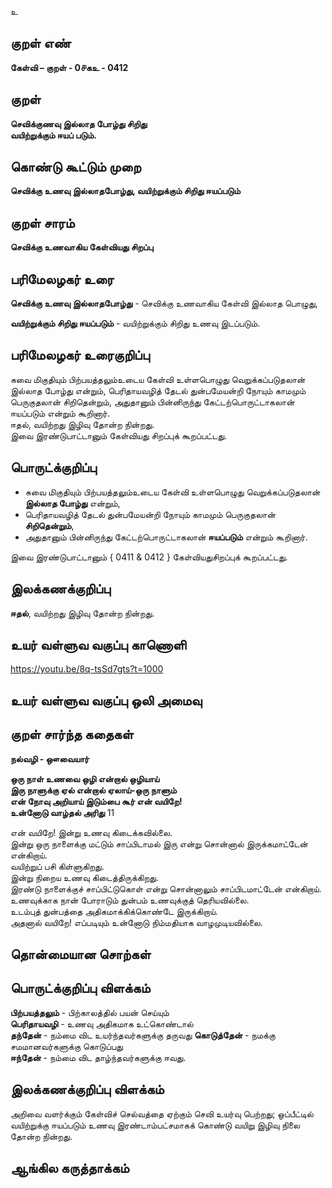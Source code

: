 உ

## குறள் எண் 

**கேள்வி – குறள் - 0௪கஉ - 0412**  

## குறள் 

**செவிக்குணவு இல்லாத போழ்து சிறிது  
வயிற்றுக்கும் ஈயப் படும்.**

## கொண்டு கூட்டும் முறை

**செவிக்கு உணவு இல்லாதபோழ்து, வயிற்றுக்கும் சிறிது ஈயப்படும்**

## குறள் சாரம் 

**செவிக்கு உணவாகிய கேள்வியது சிறப்பு**  

## பரிமேலழகர் உரை

**செவிக்கு உணவு இல்லாதபோழ்து** - செவிக்கு உணவாகிய கேள்வி இல்லாத பொழுது,  

**வயிற்றுக்கும் சிறிது ஈயப்படும்** - வயிற்றுக்கும் சிறிது உணவு இடப்படும். 

## பரிமேலழகர் உரைகுறிப்பு   

சுவை மிகுதியும் பிற்பயத்தலும்உடைய கேள்வி உள்ளபொழுது வெறுக்கப்படுதலான் இல்லாத போழ்து என்றும், பெரிதாயவழித் தேடல் துன்பமேயன்றி நோயும் காமமும் பெருகுதலான் சிறிதென்றும், அதுதானும் பின்னிருந்து கேட்டற்பொருட்டாகலான் ஈயப்படும் என்றும் கூறினார்.  
ஈதல், வயிற்றது இழிவு தோன்ற நின்றது.  
இவை இரண்டுபாட்டானும் கேள்வியது சிறப்புக் கூறப்பட்டது.    

## பொருட்க்குறிப்பு 

* சுவை மிகுதியும் பிற்பயத்தலும்உடைய கேள்வி உள்ளபொழுது வெறுக்கப்படுதலான் **இல்லாத போழ்து** என்றும்,  
* பெரிதாயவழித் தேடல் துன்பமேயன்றி நோயும் காமமும் பெருகுதலான் **சிறிதென்றும்**,  
* அதுதானும் பின்னிருந்து கேட்டற்பொருட்டாகலான் **ஈயப்படும்** என்றும் கூறினார்.    

இவை இரண்டுபாட்டானும் { 0411 & 0412 } கேள்வியதுசிறப்புக் கூறப்பட்டது.    

## இலக்கணக்குறிப்பு  

**ஈதல்**, வயிற்றது இழிவு தோன்ற நின்றது.  

## உயர் வள்ளுவ வகுப்பு காணொளி

https://youtu.be/8q-tsSd7gts?t=1000

## உயர் வள்ளுவ வகுப்பு ஒலி அமைவு 

 
## குறள் சார்ந்த கதைகள்  

**நல்வழி - ஔவையார்**

**ஒரு நாள் உணவை ஒழி என்றால் ஒழியாய்  
இரு நாளுக்கு ஏல் என்றால் ஏலாய்-ஒரு நாளும்  
என் நோவு அறியாய் இடும்பை கூர் என் வயிறே!  
உன்னோடு வாழ்தல் அரிது** 	11  

என் வயிறே! இன்று உணவு கிடைக்கவில்லை.  
இன்று ஒரு நாளைக்கு மட்டும் சாப்பிடாமல் இரு என்று சொன்னால் இருக்கமாட்டேன் என்கிறாய்.  
வயிற்றுப் பசி கிள்ளுகிறது.  
இன்று நிறைய உணவு கிடைத்திருக்கிறது.  
இரண்டு நாளைக்குச் சாப்பிட்டுகொள் என்று சொன்னாலும் சாப்பிடமாட்டேன் என்கிறாய்.  
உணவுக்காக நான் போராடும் துன்பம் உணவுக்குத் தெரியவில்லை.  
உடம்புத் துன்பத்தை அதிகமாக்கிக்கொண்டே இருக்கிறாய்.  
அதனால் வயிறே! எப்படியும் உன்னோடு நிம்மதியாக வாழமுடியவில்லை.   

## தொன்மையான சொற்கள்


## பொருட்க்குறிப்பு விளக்கம்

 **பிற்பயத்தலும்** - பிற்காலத்தில் பயன் செய்யும்  
 **பெரிதாயவழி** - உணவு அதிகமாக உட்கொண்டால்   
 **தந்தேன்** - நம்மை விட உயர்ந்தவர்களுக்கு தருவது 
 **கொடுத்தேன்** - நமக்கு சமமானவர்களுக்கு கொடுப்பது   
 **ஈந்தேன்** - நம்மை விட தாழ்ந்தவர்களுக்கு ஈவது.
 
## இலக்கணக்குறிப்பு விளக்கம்

அறிவை வளர்க்கும் கேள்விச் செல்வத்தை ஏற்கும் செவி உயர்வு பெற்றது; ஒப்பீட்டில் வயிற்றுக்கு ஈயப்படும் உணவு இரண்டாம்பட்சமாகக் கொண்டு வயிறு இழிவு நிலை தோன்ற நின்றது.

## ஆங்கில கருத்தாக்கம் 


